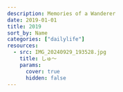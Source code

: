 ```yaml
---
description: Memories of a Wanderer
date: 2019-01-01
title: 2019
sort_by: Name
categories: ["dailylife"]
resources:
  - src: IMG_20240929_193528.jpg
    title: しゅ～
    params:
      cover: true
      hidden: false
---
```

